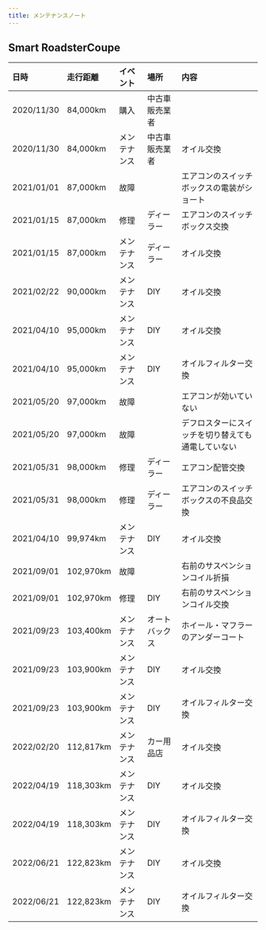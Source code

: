 ```yaml
---
title: メンテナンスノート
---
```


## Smart RoadsterCoupe

|日時|走行距離|イベント|場所|内容|
|:---|:---|:---|:---|:---|
|2020/11/30|84,000km|購入|中古車販売業者||
|2020/11/30|84,000km|メンテナンス|中古車販売業者|オイル交換|
|2021/01/01|87,000km|故障||エアコンのスイッチボックスの電装がショート|
|2021/01/15|87,000km|修理|ディーラー|エアコンのスイッチボックス交換|
|2021/01/15|87,000km|メンテナンス|ディーラー|オイル交換|
|2021/02/22|90,000km|メンテナンス|DIY|オイル交換|
|2021/04/10|95,000km|メンテナンス|DIY|オイル交換|
|2021/04/10|95,000km|メンテナンス|DIY|オイルフィルター交換|
|2021/05/20|97,000km|故障||エアコンが効いていない|
|2021/05/20|97,000km|故障||デフロスターにスイッチを切り替えても通電していない|
|2021/05/31|98,000km|修理|ディーラー|エアコン配管交換|
|2021/05/31|98,000km|修理|ディーラー|エアコンのスイッチボックスの不良品交換|
|2021/04/10|99,974km|メンテナンス|DIY|オイル交換|
|2021/09/01|102,970km|故障||右前のサスペンションコイル折損|
|2021/09/01|102,970km|修理|DIY|右前のサスペンションコイル交換|
|2021/09/23|103,400km|メンテナンス|オートバックス|ホイール・マフラーのアンダーコート|
|2021/09/23|103,900km|メンテナンス|DIY|オイル交換|
|2021/09/23|103,900km|メンテナンス|DIY|オイルフィルター交換|
|2022/02/20|112,817km|メンテナンス|カー用品店|オイル交換|
|2022/04/19|118,303km|メンテナンス|DIY|オイル交換|
|2022/04/19|118,303km|メンテナンス|DIY|オイルフィルター交換|
|2022/06/21|122,823km|メンテナンス|DIY|オイル交換|
|2022/06/21|122,823km|メンテナンス|DIY|オイルフィルター交換|
